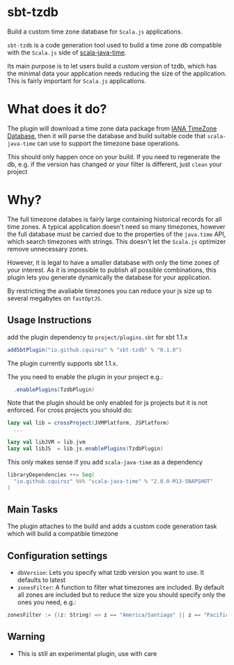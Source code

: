 # sbt-tzdb

Build a custom time zone database for `Scala.js` applications.

`sbt-tzdb` is a code generation tool used to build a time zone db compatible with the `Scala.js` side of [scala-java-time](https://github.com/cquiroz/scala-java-time).

Its main purpose is to let users build a custom version of tzdb, which has the minimal data your application needs reducing the size of the application. This is fairly important for `Scala.js` applications.

# What does it do?

The plugin will download a time zone data package from [IANA TimeZone Database](https://www.iana.org/time-zones), then it will parse the database and build suitable code that `scala-java-time` can use to support the timezone base operations.

This should only happen once on your build. If you need to regenerate the db, e.g. if the version has changed or your filter is different, just `clean` your project

# Why?

The full timezone databes is fairly large containing historical records for all time zones. A typical application doesn't need so many timezones, however the full database must be carried due to the properties of the `java.time` API, which search timezones with strings. This doesn't let the `Scala.js` optimizer remove unnecessary zones.

However, it is legal to have a smaller database with only the time zones of your interest. As it is impossible to publish all possible combinations, this plugin lets you generate dynamically the database for your application.

By restricting the avaliable timezones you can reduce your js size up to several megabytes on `fastOptJS`.

## Usage Instructions

add the plugin dependency to `project/plugins.sbt` for sbt 1.1.x

```scala
addSbtPlugin("io.github.cquiroz" % "sbt-tzdb" % "0.1.0")
```

The plugin currently supports sbt 1.1.x.

The you need to enable the plugin in your project e.g.:

```scala
  .enablePlugins(TzdbPlugin)
```

Note that the plugin should be only enabled for js projects but it is not enforced. For cross projects you should do:

```scala
lazy val lib = crossProject(JVMPlatform, JSPlatform)
  ...

lazy val libJVM = lib.jvm
lazy val libJS  = lib.js.enablePlugins(TzdbPlugin)
```

This only makes sense if you add `scala-java-time` as a dependency

```scala
libraryDependencies ++= Seq(
  "io.github.cquiroz" %%% "scala-java-time" % "2.0.0-M13-SNAPSHOT"
)
```

## Main Tasks

The plugin attaches to the build and adds a custom code generation task which will build a compatible timezone

## Configuration settings

* `dbVersion`: Lets you specify what tzdb version you want to use. It defaults to latest
* `zonesFilter`: A function to filter what timezones are included. By default all zones are included but to reduce the size you should specify only the ones you need, e.g.:

```scala
zonesFilter := {(z: String) => z == "America/Santiago" || z == "Pacific/Honolulu"},
```

## Warning

* This is still an experimental plugin, use with care
